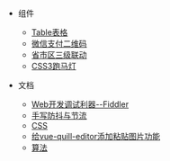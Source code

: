 - 组件
  - [Table表格](doc/table.md)
  - [微信支付二维码](doc/wxpayqr.md)
  - [省市区三级联动](doc/cascader.md)
  - [CSS3跑马灯](doc/marquee.md)

- 文档
  - [Web开发调试利器--Fiddler](doc/fiddler.md)
  - [手写防抖与节流](doc/防抖与节流.md)
  - [CSS](doc/css.md)
  - [给vue-quill-editor添加粘贴图片功能](doc/quill.md)
  - [算法](doc/算法.md)